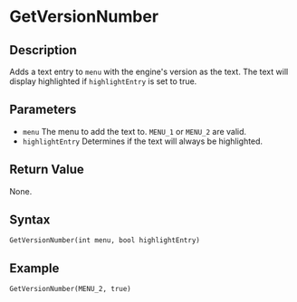 # GetVersionNumber

## Description
Adds a text entry to `menu` with the engine's version as the text. The text will display highlighted if `highlightEntry` is set to true.

## Parameters
- `menu`
The menu to add the text to. `MENU_1` or `MENU_2` are valid.
- `highlightEntry`
Determines if the text will always be highlighted.

## Return Value
None.

## Syntax
```
GetVersionNumber(int menu, bool highlightEntry)
```

## Example
```
GetVersionNumber(MENU_2, true)
```